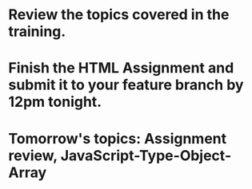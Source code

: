 # Review the topics covered in the training.

# Finish the HTML Assignment and submit it to your feature branch by 12pm tonight.

# Tomorrow's topics: Assignment review, JavaScript-Type-Object-Array
